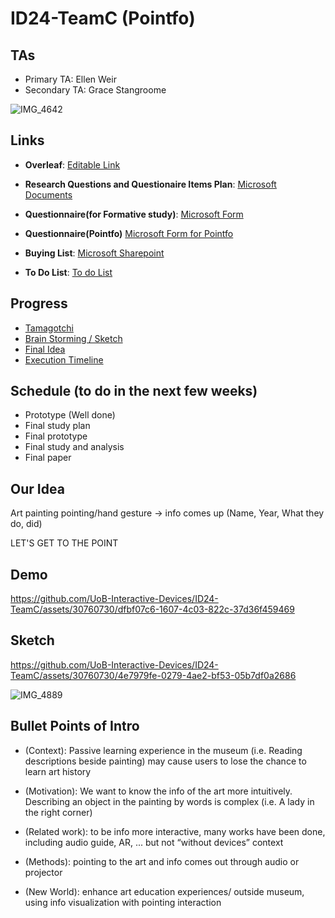 # ID24-TeamC (Pointfo)

## TAs ##
- Primary TA: Ellen Weir
- Secondary TA: Grace Stangroome

![IMG_4642](https://github.com/UoB-Interactive-Devices/ID24-TeamC/assets/30760730/2ce48367-d204-4813-8ed9-9979d0074800)


## Links

- **Overleaf**: [Editable Link](https://www.overleaf.com/5295618247ptcpfsfqvhzs#452f61)

- **Research Questions and Questionaire Items Plan**: [Microsoft Documents](https://uob-my.sharepoint.com/:w:/g/personal/sp20696_bristol_ac_uk/EXu7d6_XcQhEm34O-ZE1IuoBSYb5j8XbJnpKwiANY04GFg?e=9vjmdI)

- **Questionnaire(for Formative study)**: [Microsoft Form](https://forms.office.com/Pages/DesignPageV2.aspx?subpage=design&token=42b75c5373fb4860a609dd47cace5497&id=MH_ksn3NTkql2rGM8aQVGxmODsryVDlGlGa3el9Tr4pUM0JXUDU2WjFGWEFJR1hIODRVVjhUWldYQy4u&topview=Branch&branchingelementid=r221c1841798245cc8038d34a08bdb2e8)

- **Questionnaire(Pointfo)** [Microsoft Form for Pointfo](https://forms.office.com/Pages/DesignPageV2.aspx?subpage=design&FormId=MH_ksn3NTkql2rGM8aQVGx1yCHlDGBpBhr01CE7e2S5UOTlaSTVEQU80M0pWSklPOThZMk0zVzVDQy4u)

- **Buying List**: [Microsoft Sharepoint](https://uob-my.sharepoint.com/:w:/g/personal/kz21093_bristol_ac_uk/EcvV-8O1nOhOppdn2Z--uv8BxtXll4U3TMFSOaIeT_tlcg?e=41ifgL)

- **To Do List**: [To do List](https://uob-my.sharepoint.com/:w:/r/personal/kz21093_bristol_ac_uk/Documents/To%20do%20list.docx?d=w8fe93566dce647bda418b47aaac3c5bf&csf=1&web=1&e=p0ibdk](https://uob-my.sharepoint.com/:w:/g/personal/kz21093_bristol_ac_uk/EWY16Y_m3L1HpBi0eqrDxb8BY0CsnOuzJymm1lCgeHuD2g?e=IwRoPj)](https://uob-my.sharepoint.com/:w:/g/personal/kz21093_bristol_ac_uk/EWY16Y_m3L1HpBi0eqrDxb8BouRX4gFlvF5MZyto9zEptg?e=2eaJUe)](https://uob-my.sharepoint.com/:w:/g/personal/kz21093_bristol_ac_uk/EWY16Y_m3L1HpBi0eqrDxb8BouRX4gFlvF5MZyto9zEptg?email=ms20317%40bristol.ac.uk&e=z2fUSQ))

## Progress
- [Tamagotchi](https://github.com/UoB-Interactive-Devices/ID24-TeamC/tree/main/Tamagotchi)
- [Brain Storming / Sketch](https://github.com/UoB-Interactive-Devices/ID24-TeamC/tree/main/Sketches)
- [Final Idea](https://github.com/UoB-Interactive-Devices/ID24-TeamC/tree/main/final%20idea)
- [Execution Timeline](https://github.com/UoB-Interactive-Devices/ID24-TeamC/tree/main/Execution%20Timeline)

## Schedule (to do in the next few weeks)
- Prototype (Well done)
- Final study plan
- Final prototype
- Final study and analysis
- Final paper

## Our Idea 

Art painting pointing/hand gesture -> info comes up (Name, Year, What they do, did)

LET'S GET TO THE POINT

## Demo


https://github.com/UoB-Interactive-Devices/ID24-TeamC/assets/30760730/dfbf07c6-1607-4c03-822c-37d36f459469



## Sketch

https://github.com/UoB-Interactive-Devices/ID24-TeamC/assets/30760730/4e7979fe-0279-4ae2-bf53-05b7df0a2686

![IMG_4889](https://github.com/UoB-Interactive-Devices/ID24-TeamC/assets/30760730/792b1673-d2fd-4184-8956-d2863ab39d0b)

## Bullet Points of Intro
- (Context): Passive learning experience in the museum (i.e. Reading descriptions beside painting) may cause users to lose the chance to learn art history 

- (Motivation): We want to know the info of the art more intuitively. Describing an object in the painting by words is complex (i.e. A lady in the right corner) 

- (Related work):  to be info more interactive, many works have been done, including audio guide, AR, ... but not “without devices” context 

- (Methods): pointing to the art and info comes out through audio or projector 

- (New World): enhance art education experiences/ outside museum, using info visualization with pointing interaction    
